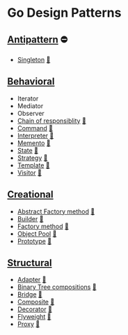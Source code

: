 # Go Design Patterns

## [Antipattern](antipattern) :no_entry:

 * [Singleton](antipattern/singleton) [:notebook:](http://en.wikipedia.org/wiki/Singleton_pattern)

## [Behavioral](behavioral)

 * Iterator
 * Mediator
 * Observer
 * [Chain of responsiblity](behavioral/chain) [:notebook:](https://en.wikipedia.org/wiki/Chain-of-responsibility_pattern)
 * [Command](behavioral/command) [:notebook:](https://en.wikipedia.org/wiki/Command_pattern)
 * [Interpreter](behavioral/interpreter) [:notebook:](https://en.wikipedia.org/wiki/Interpreter_pattern)
 * [Memento](behavioral/memento) [:notebook:](https://en.wikipedia.org/wiki/Memento_pattern)
 * [State](behavioral/state) [:notebook:](https://en.wikipedia.org/wiki/State_pattern)
 * [Strategy](behavioral/strategy) [:notebook:](https://en.wikipedia.org/wiki/Strategy_pattern)
 * [Template](behavioral/template) [:notebook:](https://en.wikipedia.org/wiki/Template_pattern)
 * [Visitor](behavioral/visitor) [:notebook:](https://en.wikipedia.org/wiki/Visitor_pattern)

## [Creational](creational)

 * [Abstract Factory method](creational/abstract_factory) [:notebook:](http://en.wikipedia.org/wiki/Abstract_Factory_pattern)
 * [Builder](creational/builder) [:notebook:](http://en.wikipedia.org/wiki/Builder_pattern)
 * [Factory method](creational/factory) [:notebook:](http://en.wikipedia.org/wiki/Factory_pattern)
 * [Object Pool](creational/pool) [:notebook:](http://en.wikipedia.org/wiki/Object_Pool_pattern)
 * [Prototype](creational/prototype) [:notebook:](http://en.wikipedia.org/wiki/Prototype_pattern)

## [Structural](structural)

 * [Adapter](structural/adapter) [:notebook:](https://en.wikipedia.org/wiki/Adapter_pattern)
 * [Binary Tree compositions](structural/binary-tree-compositions) [:notebook:](https://en.wikipedia.org/wiki/Binary_tree)
 * [Bridge](structural/bridge) [:notebook:](https://en.wikipedia.org/wiki/Bridge_pattern)
 * [Composite](structural/composite) [:notebook:](http://en.wikipedia.org/wiki/Composite_pattern)
 * [Decorator](structural/decorator) [:notebook:](https://en.wikipedia.org/wiki/Decorator_pattern)
 * [Flyweight](structural/flyweight) [:notebook:](https://en.wikipedia.org/wiki/Flyweight_pattern)
 * [Proxy](structural/proxy) [:notebook:](https://en.wikipedia.org/wiki/Proxy_pattern)

